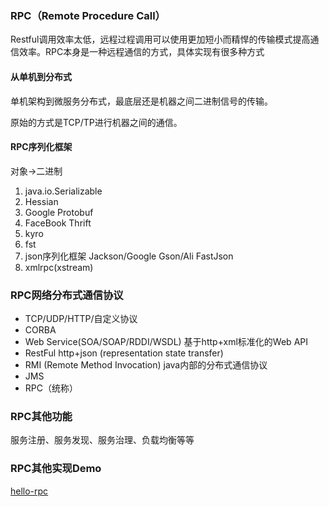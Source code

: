 ### RPC（Remote Procedure Call）

Restful调用效率太低，远程过程调用可以使用更加短小而精悍的传输模式提高通信效率。RPC本身是一种远程通信的方式，具体实现有很多种方式

#### 从单机到分布式

单机架构到微服务分布式，最底层还是机器之间二进制信号的传输。

原始的方式是TCP/TP进行机器之间的通信。

#### RPC序列化框架

对象->二进制

1. java.io.Serializable
2. Hessian
3. Google Protobuf
4. FaceBook Thrift
5. kyro
6. fst
7. json序列化框架 Jackson/Google Gson/Ali FastJson
8. xmlrpc(xstream)

### RPC网络分布式通信协议

- TCP/UDP/HTTP/自定义协议
- CORBA
- Web Service(SOA/SOAP/RDDI/WSDL) 基于http+xml标准化的Web API
- RestFul http+json (representation state transfer)
- RMI (Remote Method Invocation) java内部的分布式通信协议
- JMS
- RPC（统称）

### RPC其他功能

服务注册、服务发现、服务治理、负载均衡等等

### RPC其他实现Demo

[hello-rpc](https://github.com/guangxush/hello-rpc)
